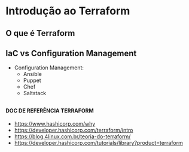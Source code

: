 # Introdução ao Terraform

## O que é Terraform

## IaC vs Configuration Management

- Configuration Management:
    - Ansible
    - Puppet
    - Chef
    - Saltstack

## 

#### DOC DE REFERÊNCIA TERRAFORM

- https://www.hashicorp.com/why
- https://developer.hashicorp.com/terraform/intro
- https://blog.4linux.com.br/teoria-do-terraform/
- https://developer.hashicorp.com/tutorials/library?product=terraform
